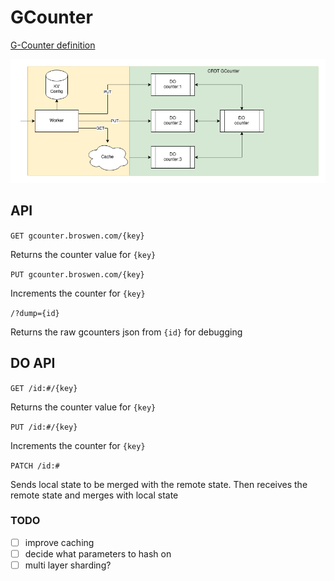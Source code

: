 # GCounter

[G-Counter definition](https://en.wikipedia.org/wiki/Conflict-free_replicated_data_type#G-Counter_(Grow-only_Counter))

![diagram](gcounter.drawio.png)

## API
`GET gcounter.broswen.com/{key}`

Returns the counter value for `{key}`

`PUT gcounter.broswen.com/{key}`

Increments the counter for `{key}`

`/?dump={id}`

Returns the raw gcounters json from `{id}` for debugging



## DO API

`GET /id:#/{key}`

Returns the counter value for `{key}`

`PUT /id:#/{key}`

Increments the counter for `{key}`

`PATCH /id:#`

Sends local state to be merged with the remote state. Then receives the remote state and merges with local state

### TODO
- [ ] improve caching
- [ ] decide what parameters to hash on 
- [ ] multi layer sharding?